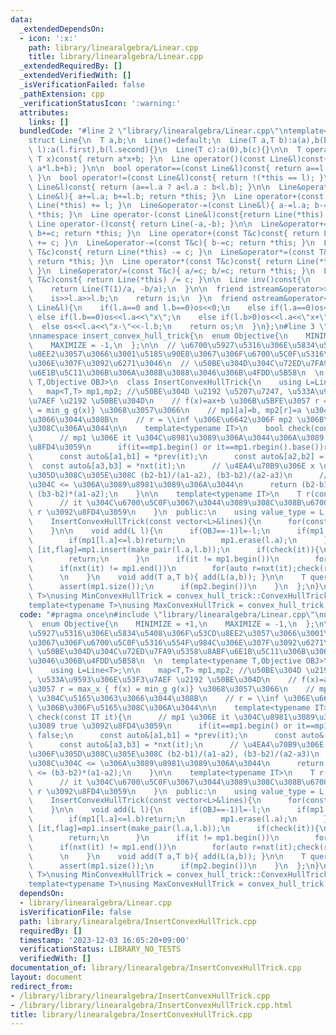 ```yaml
---
data:
  _extendedDependsOn:
  - icon: ':x:'
    path: library/linearalgebra/Linear.cpp
    title: library/linearalgebra/Linear.cpp
  _extendedRequiredBy: []
  _extendedVerifiedWith: []
  _isVerificationFailed: false
  _pathExtension: cpp
  _verificationStatusIcon: ':warning:'
  attributes:
    links: []
  bundledCode: "#line 2 \"library/linearalgebra/Linear.cpp\"\ntemplate<typename T>\n\
    struct Line{\n  T a,b;\n  Line()=default;\n  Line(T a,T b):a(a),b(b){}\n  Line(pair<T,T>\
    \ l):a(l.first),b(l.second){}\n  Line(T c):a(0),b(c){}\n\n  T operator()(const\
    \ T x)const{ return a*x+b; }\n  Line operator()(const Line&l)const{ return Line(a*l.a,\
    \ a*l.b+b); }\n\n  bool operator==(const Line&l)const{ return a==l.a and b==l.b;\
    \ }\n  bool operator!=(const Line&l)const{ return !(*this == l); }\n  bool operator<(const\
    \ Line&l)const{ return (a==l.a ? a<l.a : b<l.b); }\n\n  Line&operator+=(const\
    \ Line&l){ a+=l.a; b+=l.b; return *this; }\n  Line operator+(const Line&l)const{return\
    \ Line(*this) += l; }\n  Line&operator-=(const Line&l){ a-=l.a; b-=l.b; return\
    \ *this; }\n  Line operator-(const Line&l)const{return Line(*this) -= l; }\n \
    \ Line operator-()const{ return Line(-a,-b); }\n\n  Line&operator+=(const T&c){\
    \ b+=c; return *this; }\n  Line operator+(const T&c)const{ return Line(*this)\
    \ += c; }\n  Line&operator-=(const T&c){ b-=c; return *this; }\n  Line operator-(const\
    \ T&c)const{ return Line(*this) -= c; }\n  Line&operator*=(const T&c){ a*=c; b*=c;\
    \ return *this; }\n  Line operator*(const T&c)const{ return Line(*this) *= c;\
    \ }\n  Line&operator/=(const T&c){ a/=c; b/=c; return *this; }\n  Line operator/(const\
    \ T&c)const{ return Line(*this) /= c; }\n\n  Line inv()const{\n    assert(a!=0);\n\
    \    return Line(T(1)/a, -b/a);\n  }\n\n  friend istream&operator>>(istream&is,Line&l){\n\
    \    is>>l.a>>l.b;\n    return is;\n  }\n  friend ostream&operator<<(ostream&os,const\
    \ Line&l){\n    if(l.a==0 and l.b==0)os<<0;\n    else if(l.a==0)os<<l.b;\n   \
    \ else if(l.b==0)os<<l.a<<\"x\";\n    else if(l.b>0)os<<l.a<<\"x+\"<<l.b;\n  \
    \  else os<<l.a<<\"x-\"<<-l.b;\n    return os;\n  }\n};\n#line 3 \"library/linearalgebra/InsertConvexHullTrick.cpp\"\
    \nnamespace insert_convex_hull_trick{\n  enum Objective{\n    MINIMIZE = +1,\n\
    \    MAXIMIZE = -1,\n  };\n\n  // \u6700\u5927\u5316\u306E\u5834\u5408\u306F\u53CD\
    \u8EE2\u3057\u3066\u3001\u5185\u90E8\u3067\u306F\u6700\u5C0F\u5316\u554F\u984C\
    \u306E\u307F\u3092\u6271\u3046\n  // \u50BE\u304D\u304C\u72ED\u7FA9\u5358\u8ABF\
    \u6E1B\u5C11\u306B\u306A\u308B\u3088\u3046\u306B\u4FDD\u5B58\n  \n  template<typename\
    \ T,Objective OBJ>\n  class InsertConvexHullTrick{\n    using L=Line<T>;\n\n \
    \   map<T,T> mp1,mp2; //\u50BE\u304D \u2192 \u5207\u7247, \u533A\u9593\u306E\u53F3\
    \u7AEF \u2192 \u50BE\u304D\n    // f(x)=ax+b \u306B\u5BFE\u3057 r = max_x { f(x)\
    \ = min_g g(x)} \u3068\u3057\u3066\n    // mp1[a]=b, mp2[r]=a \u304C\u5165\u3063\
    \u3066\u3044\u308B\n    // r = \\inf \u306E\u6642\u306F mp2 \u306B\u306F\u5165\
    \u308C\u306A\u3044\n\n    template<typename IT>\n    bool check(const IT it){\n\
    \      // mp1 \u306E it \u304C\u8981\u3089\u306A\u3044\u306A\u3089 true \u3092\
    \u8FD4\u3059\n      if(it==mp1.begin() or it==mp1.rbegin().base())return false;\n\
    \      const auto&[a1,b1] = *prev(it);\n      const auto&[a2,b2] = *it;\n    \
    \  const auto&[a3,b3] = *nxt(it);\n      // \u4EA4\u70B9\u306E x \u5EA7\u6A19\u306F\
    \u305D\u308C\u305E\u308C (b2-b1)/(a1-a2), (b3-b2)/(a2-a3)\n      // \u3053\u308C\
    \u304C <= \u306A\u3089\u8981\u3089\u306A\u3044\n      return (b2-b1)*(a2-a3) <=\
    \ (b3-b2)*(a1-a2);\n    }\n\n    template<typename IT>\n    T r(const IT it){\n\
    \      // it \u304C\u6700\u5C0F\u3067\u3044\u3089\u308C\u308B\u6700\u5927\u306E\
    \ r \u3092\u8FD4\u3059\n    }\n  public:\n    using value_type = L;\n\n    InsertConvexHullTrick()=default;\n\
    \    InsertConvexHullTrick(const vector<L>&lines){\n      for(const auto&l:lines)add(l);\n\
    \    }\n\n    void add(L l){\n      if(OBJ==-1)l=-l;\n      if(mp1.count(l.a)){\n\
    \        if(mp1[l.a]<=l.b)return;\n        mp1.erase(l.a);\n      }\n      auto\
    \ [it,flag]=mp1.insert(make_pair(l.a,l.b));\n      if(check(it)){\n        mp1.erase(it);\n\
    \        return;\n      }\n      if(it != mp1.begin())\n        for(auto l=pre(it);check(l);l=--mp1.erase(l)){}\n\
    \      if(nxt(it) != mp1.end())\n        for(auto r=nxt(it);check(r);r=mp1.erase(r)){}\n\
    \      \n    }\n    void add(T a,T b){ add(L(a,b)); }\n\n    T query(T x)const{\n\
    \      assert(mp1.size());\n      if(mp2.begin())\n    }\n  };\n}\ntemplate<typename\
    \ T>\nusing MinConvexHullTrick = convex_hull_trick::ConvexHullTrick<T,convex_hull_trick::Objective::MINIMIZE>;\n\
    template<typename T>\nusing MaxConvexHullTrick = convex_hull_trick::ConvexHullTrick<T,convex_hull_trick::Objective::MAXIMIZE>;\n"
  code: "#pragma once\n#include \"library/linearalgebra/Linear.cpp\"\nnamespace insert_convex_hull_trick{\n\
    \  enum Objective{\n    MINIMIZE = +1,\n    MAXIMIZE = -1,\n  };\n\n  // \u6700\
    \u5927\u5316\u306E\u5834\u5408\u306F\u53CD\u8EE2\u3057\u3066\u3001\u5185\u90E8\
    \u3067\u306F\u6700\u5C0F\u5316\u554F\u984C\u306E\u307F\u3092\u6271\u3046\n  //\
    \ \u50BE\u304D\u304C\u72ED\u7FA9\u5358\u8ABF\u6E1B\u5C11\u306B\u306A\u308B\u3088\
    \u3046\u306B\u4FDD\u5B58\n  \n  template<typename T,Objective OBJ>\n  class InsertConvexHullTrick{\n\
    \    using L=Line<T>;\n\n    map<T,T> mp1,mp2; //\u50BE\u304D \u2192 \u5207\u7247\
    , \u533A\u9593\u306E\u53F3\u7AEF \u2192 \u50BE\u304D\n    // f(x)=ax+b \u306B\u5BFE\
    \u3057 r = max_x { f(x) = min_g g(x)} \u3068\u3057\u3066\n    // mp1[a]=b, mp2[r]=a\
    \ \u304C\u5165\u3063\u3066\u3044\u308B\n    // r = \\inf \u306E\u6642\u306F mp2\
    \ \u306B\u306F\u5165\u308C\u306A\u3044\n\n    template<typename IT>\n    bool\
    \ check(const IT it){\n      // mp1 \u306E it \u304C\u8981\u3089\u306A\u3044\u306A\
    \u3089 true \u3092\u8FD4\u3059\n      if(it==mp1.begin() or it==mp1.rbegin().base())return\
    \ false;\n      const auto&[a1,b1] = *prev(it);\n      const auto&[a2,b2] = *it;\n\
    \      const auto&[a3,b3] = *nxt(it);\n      // \u4EA4\u70B9\u306E x \u5EA7\u6A19\
    \u306F\u305D\u308C\u305E\u308C (b2-b1)/(a1-a2), (b3-b2)/(a2-a3)\n      // \u3053\
    \u308C\u304C <= \u306A\u3089\u8981\u3089\u306A\u3044\n      return (b2-b1)*(a2-a3)\
    \ <= (b3-b2)*(a1-a2);\n    }\n\n    template<typename IT>\n    T r(const IT it){\n\
    \      // it \u304C\u6700\u5C0F\u3067\u3044\u3089\u308C\u308B\u6700\u5927\u306E\
    \ r \u3092\u8FD4\u3059\n    }\n  public:\n    using value_type = L;\n\n    InsertConvexHullTrick()=default;\n\
    \    InsertConvexHullTrick(const vector<L>&lines){\n      for(const auto&l:lines)add(l);\n\
    \    }\n\n    void add(L l){\n      if(OBJ==-1)l=-l;\n      if(mp1.count(l.a)){\n\
    \        if(mp1[l.a]<=l.b)return;\n        mp1.erase(l.a);\n      }\n      auto\
    \ [it,flag]=mp1.insert(make_pair(l.a,l.b));\n      if(check(it)){\n        mp1.erase(it);\n\
    \        return;\n      }\n      if(it != mp1.begin())\n        for(auto l=pre(it);check(l);l=--mp1.erase(l)){}\n\
    \      if(nxt(it) != mp1.end())\n        for(auto r=nxt(it);check(r);r=mp1.erase(r)){}\n\
    \      \n    }\n    void add(T a,T b){ add(L(a,b)); }\n\n    T query(T x)const{\n\
    \      assert(mp1.size());\n      if(mp2.begin())\n    }\n  };\n}\ntemplate<typename\
    \ T>\nusing MinConvexHullTrick = convex_hull_trick::ConvexHullTrick<T,convex_hull_trick::Objective::MINIMIZE>;\n\
    template<typename T>\nusing MaxConvexHullTrick = convex_hull_trick::ConvexHullTrick<T,convex_hull_trick::Objective::MAXIMIZE>;"
  dependsOn:
  - library/linearalgebra/Linear.cpp
  isVerificationFile: false
  path: library/linearalgebra/InsertConvexHullTrick.cpp
  requiredBy: []
  timestamp: '2023-12-03 16:05:20+09:00'
  verificationStatus: LIBRARY_NO_TESTS
  verifiedWith: []
documentation_of: library/linearalgebra/InsertConvexHullTrick.cpp
layout: document
redirect_from:
- /library/library/linearalgebra/InsertConvexHullTrick.cpp
- /library/library/linearalgebra/InsertConvexHullTrick.cpp.html
title: library/linearalgebra/InsertConvexHullTrick.cpp
---
```


